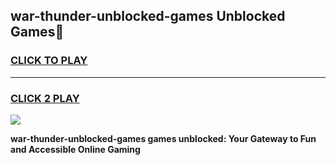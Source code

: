 
## war-thunder-unblocked-games Unblocked Games👋
<h3>
<a href="https://news.freeplayer.one?title=war-thunder-unblocked-games&ref=16F">CLICK TO PLAY</a></h3>
<hr>

<h3>
<a href="https://news.freeplayer.one?title=war-thunder-unblocked-games&ref=16F">CLICK 2 PLAY</a>
  
</h3>

<a href="https://news.freeplayer.one?title=war-thunder-unblocked-games&ref=16F/"><img src="https://clearcache.store/games.png"></a>


**war-thunder-unblocked-games games unblocked: Your Gateway to Fun and Accessible Online Gaming**
